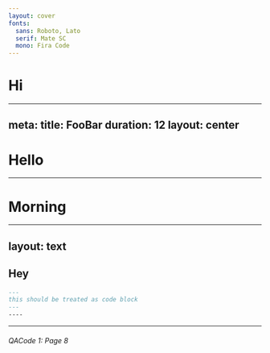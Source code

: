 ```yaml
---
layout: cover
fonts: 
  sans: Roboto, Lato
  serif: Mate SC
  mono: Fira Code
---
```

# Hi
---
meta:
  title: FooBar
  duration: 12
layout: center
---
# Hello
<!-- This is notes -->
---

# Morning
---
layout: text
---
<!-- This is not notes -->
Hey
---

```md
---
this should be treated as code block
---
----
```
---
###### QACode 1: Page 8

